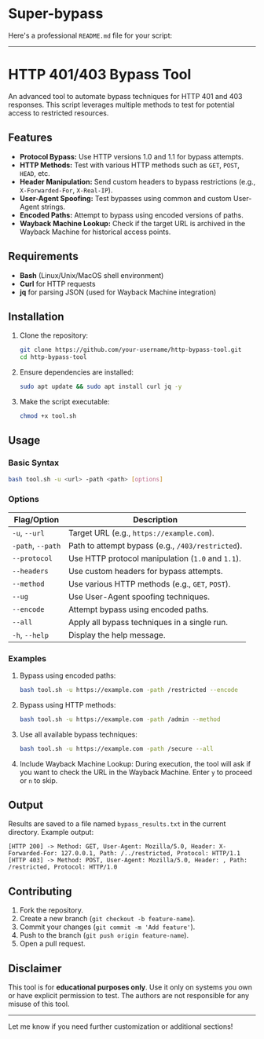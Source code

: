 # Super-bypass

Here's a professional `README.md` file for your script:

---

# HTTP 401/403 Bypass Tool

An advanced tool to automate bypass techniques for HTTP 401 and 403 responses. This script leverages multiple methods to test for potential access to restricted resources.

## Features

- **Protocol Bypass:** Use HTTP versions 1.0 and 1.1 for bypass attempts.
- **HTTP Methods:** Test with various HTTP methods such as `GET`, `POST`, `HEAD`, etc.
- **Header Manipulation:** Send custom headers to bypass restrictions (e.g., `X-Forwarded-For`, `X-Real-IP`).
- **User-Agent Spoofing:** Test bypasses using common and custom User-Agent strings.
- **Encoded Paths:** Attempt to bypass using encoded versions of paths.
- **Wayback Machine Lookup:** Check if the target URL is archived in the Wayback Machine for historical access points.

## Requirements

- **Bash** (Linux/Unix/MacOS shell environment)
- **Curl** for HTTP requests
- **jq** for parsing JSON (used for Wayback Machine integration)

## Installation

1. Clone the repository:
   ```bash
   git clone https://github.com/your-username/http-bypass-tool.git
   cd http-bypass-tool
   ```

2. Ensure dependencies are installed:
   ```bash
   sudo apt update && sudo apt install curl jq -y
   ```

3. Make the script executable:
   ```bash
   chmod +x tool.sh
   ```

## Usage

### Basic Syntax

```bash
bash tool.sh -u <url> -path <path> [options]
```

### Options

| Flag/Option         | Description                                                  |
|---------------------|--------------------------------------------------------------|
| `-u`, `--url`       | Target URL (e.g., `https://example.com`).                     |
| `-path`, `--path`   | Path to attempt bypass (e.g., `/403/restricted`).             |
| `--protocol`        | Use HTTP protocol manipulation (`1.0` and `1.1`).            |
| `--headers`         | Use custom headers for bypass attempts.                      |
| `--method`          | Use various HTTP methods (e.g., `GET`, `POST`).              |
| `--ug`              | Use User-Agent spoofing techniques.                          |
| `--encode`          | Attempt bypass using encoded paths.                          |
| `--all`             | Apply all bypass techniques in a single run.                 |
| `-h`, `--help`      | Display the help message.                                     |

### Examples

1. Bypass using encoded paths:
   ```bash
   bash tool.sh -u https://example.com -path /restricted --encode
   ```

2. Bypass using HTTP methods:
   ```bash
   bash tool.sh -u https://example.com -path /admin --method
   ```

3. Use all available bypass techniques:
   ```bash
   bash tool.sh -u https://example.com -path /secure --all
   ```

4. Include Wayback Machine Lookup:
   During execution, the tool will ask if you want to check the URL in the Wayback Machine. Enter `y` to proceed or `n` to skip.

## Output

Results are saved to a file named `bypass_results.txt` in the current directory. Example output:
```
[HTTP 200] -> Method: GET, User-Agent: Mozilla/5.0, Header: X-Forwarded-For: 127.0.0.1, Path: /../restricted, Protocol: HTTP/1.1
[HTTP 403] -> Method: POST, User-Agent: Mozilla/5.0, Header: , Path: /restricted, Protocol: HTTP/1.0
```

## Contributing

1. Fork the repository.
2. Create a new branch (`git checkout -b feature-name`).
3. Commit your changes (`git commit -m 'Add feature'`).
4. Push to the branch (`git push origin feature-name`).
5. Open a pull request.

## Disclaimer

This tool is for **educational purposes only**. Use it only on systems you own or have explicit permission to test. The authors are not responsible for any misuse of this tool.

---

Let me know if you need further customization or additional sections!
